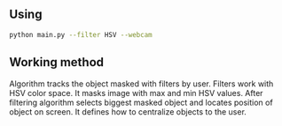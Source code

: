 ## Using


```bash
python main.py --filter HSV --webcam
```

## Working method
Algorithm tracks the object masked with filters by user. Filters work with HSV color space. It masks image with max and min HSV values.
After filtering algorithm selects biggest masked object and locates position of object on screen. It defines how to centralize objects to the user.
